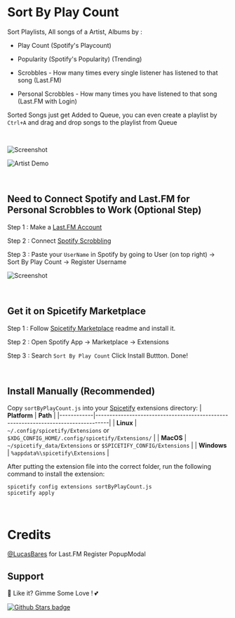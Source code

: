 # Sort By Play Count

Sort Playlists, All songs of a Artist, Albums by :

* Play Count (Spotify's Playcount)

* Popularity (Spotify's Popularity) (Trending)

* Scrobbles - How many times every single listener has listened to that song (Last.FM)

* Personal Scrobbles - How many times you have listened to that song (Last.FM with Login)

Sorted Songs just get Added to Queue, you can even create a playlist by `Ctrl+A` and drag and drop songs to the playlist from Queue

<br />

![Screenshot](https://raw.githubusercontent.com/Tetrax-10/Spicetify-Extensions/master/Sort-by-Play-count/screenshot.png)

![Artist Demo](https://raw.githubusercontent.com/Tetrax-10/Spicetify-Extensions/master/Sort-by-Play-count/artist.gif)

<br />

## Need to Connect Spotify and Last.FM for Personal Scrobbles to Work (Optional Step)

Step 1 : Make a [Last.FM Account](https://www.last.fm/join)

Step 2 : Connect [Spotify Scrobbling](https://www.last.fm/settings/applications)

Step 3 : Paste your `UserName` in Spotify by going to User (on top right) -> Sort By Play Count -> Register Username

![Screenshot](https://raw.githubusercontent.com/Tetrax-10/Spicetify-Extensions/master/Sort-by-Play-count/screenshot2.png)

<br />

## Get it on Spicetify Marketplace

Step 1 : Follow [Spicetify Marketplace](https://github.com/spicetify/spicetify-marketplace) readme and install it.

Step 2 : Open Spotify App -> Marketplace -> Extensions

Step 3 : Search `Sort By Play Count` Click Install Buttton. Done!

<br />

## Install Manually (Recommended)
Copy `sortByPlayCount.js` into your [Spicetify](https://github.com/spicetify/spicetify-cli) extensions directory:
| **Platform** | **Path**                                                                            |
|------------|-----------------------------------------------------------------------------------|
| **Linux**      | `~/.config/spicetify/Extensions` or `$XDG_CONFIG_HOME/.config/spicetify/Extensions/` |
| **MacOS**      | `~/spicetify_data/Extensions` or `$SPICETIFY_CONFIG/Extensions`                      |
| **Windows**    | `%appdata%\spicetify\Extensions`                                              |

After putting the extension file into the correct folder, run the following command to install the extension:
```
spicetify config extensions sortByPlayCount.js
spicetify apply
```

<br />

# Credits
[@LucasBares](https://github.com/LucasBares) for Last.FM Register PopupModal

## Support
🌟 Like it? Gimme Some Love ! 💕

[![Github Stars badge](https://img.shields.io/github/stars/Tetrax-10/Spicetify-Extensions?logo=github&style=social)](https://github.com/Tetrax-10/Spicetify-Extensions)
